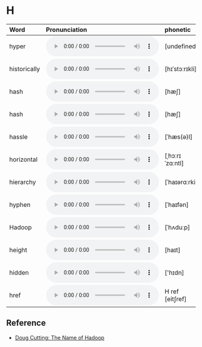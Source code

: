 
# H

| Word  | Pronunciation | phonetic |
| :-- | :-- | :-- |
| hyper | <audio src="/awesome-pronunciation/public/audio/hyper.mp3" controls="controls" controlslist="nodownload"></audio> | [undefined] |
| historically | <audio src="/awesome-pronunciation/public/audio/historically.mp3" controls="controls" controlslist="nodownload"></audio> | [hɪˈstɔːrɪkli] |
| hash | <audio src="/awesome-pronunciation/public/audio/hash.mp3" controls="controls" controlslist="nodownload"></audio> | [hæʃ] |
| hash | <audio src="/awesome-pronunciation/public/audio/hash.mp3" controls="controls" controlslist="nodownload"></audio> | [hæʃ] |
| hassle | <audio src="/awesome-pronunciation/public/audio/hassle.mp3" controls="controls" controlslist="nodownload"></audio> | [ˈhæs(ə)l] |
| horizontal | <audio src="/awesome-pronunciation/public/audio/horizontal.mp3" controls="controls" controlslist="nodownload"></audio> | [ˌhɔːrɪˈzɑːntl] |
| hierarchy | <audio src="/awesome-pronunciation/public/audio/hierarchy.mp3" controls="controls" controlslist="nodownload"></audio> | [ˈhaɪərɑːrki] |
| hyphen | <audio src="/awesome-pronunciation/public/audio/hyphen.mp3" controls="controls" controlslist="nodownload"></audio> | [ˈhaɪfən] |
| Hadoop | <audio src="/awesome-pronunciation/public/audio/Hadoop.mp3" controls="controls" controlslist="nodownload"></audio> | [ˈhʌduːp] |
| height | <audio src="/awesome-pronunciation/public/audio/height.mp3" controls="controls" controlslist="nodownload"></audio> | [haɪt] |
| hidden | <audio src="/awesome-pronunciation/public/audio/hidden.mp3" controls="controls" controlslist="nodownload"></audio> | ['hɪdn] |
| href | <audio src="/awesome-pronunciation/public/audio/href.mp3" controls="controls" controlslist="nodownload"></audio> | H ref [eit∫ref] |

## Reference

- [Doug Cutting: The Name of Hadoop](https://www.youtube.com/watch?v=irK7xHUmkUA)
